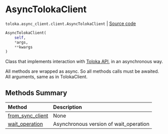 # AsyncTolokaClient
`toloka.async_client.client.AsyncTolokaClient` | [Source code](https://github.com/Toloka/toloka-kit/blob/v0.1.26/src/async_client/client.py#L14)

```python
AsyncTolokaClient(
    self,
    *args,
    **kwargs
)
```

Class that implements interaction with [Toloka API](https://toloka.ai/en/docs/api/), in an asynchronous way.


All methods are wrapped as async. So all methods calls must be awaited.
All arguments, same as in TolokaClient.

## Methods Summary

| Method | Description |
| :------| :-----------|
[from_sync_client](toloka.async_client.client.AsyncTolokaClient.from_sync_client.md)| None
[wait_operation](toloka.async_client.client.AsyncTolokaClient.wait_operation.md)| Asynchronous version of wait_operation
